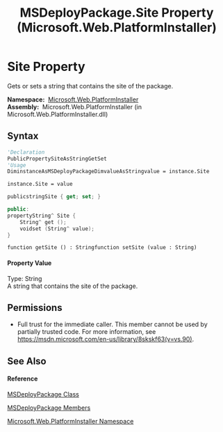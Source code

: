﻿---
title: MSDeployPackage.Site Property  (Microsoft.Web.PlatformInstaller)
TOCTitle: Site Property
ms:assetid: P:Microsoft.Web.PlatformInstaller.MSDeployPackage.Site
ms:mtpsurl: https://msdn.microsoft.com/en-us/library/microsoft.web.platforminstaller.msdeploypackage.site(v=VS.90)
ms:contentKeyID: 22049752
ms.date: 05/02/2012
mtps_version: v=VS.90
f1_keywords:
- Microsoft.Web.PlatformInstaller.MSDeployPackage.Site
- Microsoft.Web.PlatformInstaller.MSDeployPackage.get_Site
- Microsoft.Web.PlatformInstaller.MSDeployPackage.set_Site
dev_langs:
- CSharp
- JScript
- VB
- c++
api_location:
- Microsoft.Web.PlatformInstaller.dll
api_name:
- Microsoft.Web.PlatformInstaller.MSDeployPackage.get_Site
- Microsoft.Web.PlatformInstaller.MSDeployPackage.set_Site
- Microsoft.Web.PlatformInstaller.MSDeployPackage.Site
api_type:
- Managed
topic_type:
- apiref
- kbSyntax
product_family_name: VS
ROBOTS: INDEX,FOLLOW
---

# Site Property

Gets or sets a string that contains the site of the package.

**Namespace:**  [Microsoft.Web.PlatformInstaller](microsoft-web-platforminstaller-namespace.md)  
**Assembly:**  Microsoft.Web.PlatformInstaller (in Microsoft.Web.PlatformInstaller.dll)

## Syntax

``` vb
'Declaration
PublicPropertySiteAsStringGetSet
'Usage
DiminstanceAsMSDeployPackageDimvalueAsStringvalue = instance.Site

instance.Site = value
```

``` csharp
publicstringSite { get; set; }
```

``` c++
public:
propertyString^ Site {
    String^ get ();
    voidset (String^ value);
}
```

``` jscript
function getSite () : Stringfunction setSite (value : String)
```

#### Property Value

Type: String  
A string that contains the site of the package.  

## Permissions

  - Full trust for the immediate caller. This member cannot be used by partially trusted code. For more information, see <https://msdn.microsoft.com/en-us/library/8skskf63(v=vs.90)>.

## See Also

#### Reference

[MSDeployPackage Class](msdeploypackage-class-microsoft-web-platforminstaller.md)

[MSDeployPackage Members](msdeploypackage-members-microsoft-web-platforminstaller.md)

[Microsoft.Web.PlatformInstaller Namespace](microsoft-web-platforminstaller-namespace.md)

